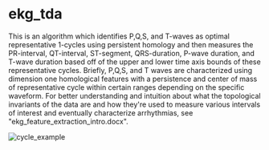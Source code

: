 # ekg_tda
This is an algorithm which identifies P,Q,S, and T-waves as optimal representative 1-cycles using persistent homology and then measures the PR-interval, QT-interval, ST-segment, QRS-duration, P-wave duration, and T-wave duration based off of the
upper and lower time axis bounds of these representative cycles. Briefly, P,Q,S, and T waves are characterized using dimension one homological features with a persistence and center of mass of representative cycle within certain ranges depending on the specific waveform. For better understanding and intuition about what the topological invariants of the data are and how they're used to measure various intervals of interest and eventually characterize arrhythmias, see "ekg_feature_extraction_intro.docx".

![cycle_example](https://user-images.githubusercontent.com/73852653/147366648-d563e3a3-68db-4663-a7d3-add220ce05e1.png)
